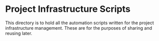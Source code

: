 # Project Infrastructure Scripts

This directory is to hold all the automation scripts written for the
project infrastructure management. These are for the purposes of sharing
and reusing later.
